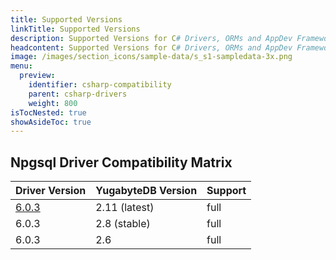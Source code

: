 ```yaml
---
title: Supported Versions
linkTitle: Supported Versions
description: Supported Versions for C# Drivers, ORMs and AppDev Frameworks
headcontent: Supported Versions for C# Drivers, ORMs and AppDev Frameworks
image: /images/section_icons/sample-data/s_s1-sampledata-3x.png
menu:
  preview:
    identifier: csharp-compatibility
    parent: csharp-drivers
    weight: 800
isTocNested: true
showAsideToc: true
---
```


## Npgsql Driver Compatibility Matrix

| Driver Version | YugabyteDB Version | Support |
| :------------- | :----------------- | :------ |
| [6.0.3](https://www.nuget.org/packages/Npgsql/) | 2.11 (latest) | full
| 6.0.3 |  2.8 (stable) | full
| 6.0.3 | 2.6 | full